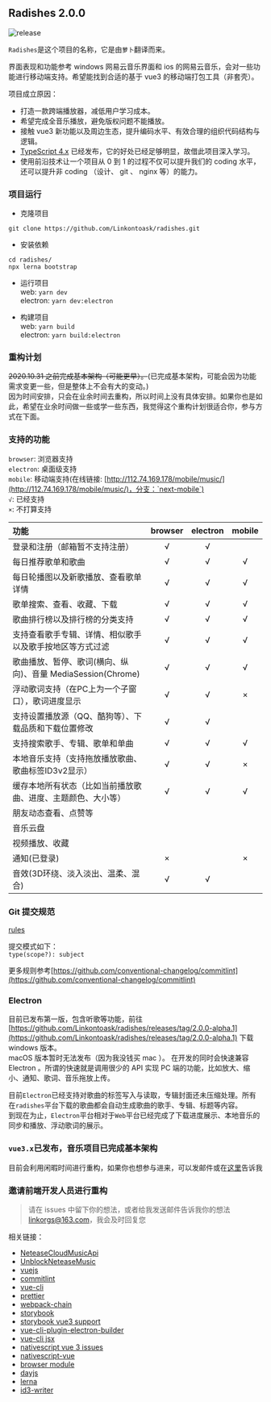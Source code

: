 ## Radishes 2.0.0

![release](https://github.com/Linkontoask/radishes/workflows/release/badge.svg)

`Radishes`是这个项目的名称，它是由`萝卜`翻译而来。

界面表现和功能参考 windows 网易云音乐界面和 ios 的网易云音乐，会对一些功能进行移动端支持。希望能找到合适的基于 vue3 的移动端打包工具（非套壳）。

项目成立原因：

- 打造一款跨端播放器，减低用户学习成本。
- 希望完成全音乐播放，避免版权问题不能播放。
- 接触 vue3 新功能以及周边生态，提升编码水平、有效合理的组织代码结构与逻辑。
- [TypeScript 4.x](https://github.com/Microsoft/TypeScript) 已经发布，它的好处已经足够明显，故借此项目深入学习。
- 使用前沿技术让一个项目从 0 到 1 的过程不仅可以提升我们的 coding 水平，还可以提升非 coding （设计、 git 、 nginx 等）的能力。

### 项目运行

- 克隆项目

`git clone https://github.com/Linkontoask/radishes.git`

- 安装依赖

```shell
cd radishes/
npx lerna bootstrap
```

- 运行项目  
  web: `yarn dev`  
  electron: `yarn dev:electron`

- 构建项目  
  web: `yarn build`  
  electron: `yarn build:electron`

### 重构计划

~~2020.10.31 之前完成基本架构（可能更早）。~~(已完成基本架构，可能会因为功能需求变更一些，但是整体上不会有大的变动。)  
因为时间安排，只会在业余时间去重构，所以时间上没有具体安排。如果你也是如此，希望在业余时间做一些或学一些东西，我觉得这个重构计划很适合你，参与方式在下面。

### 支持的功能

`browser`: 浏览器支持  
`electron`: 桌面级支持  
`mobile`: 移动端支持(在线链接: [http://112.74.169.178/mobile/music/](http://112.74.169.178/mobile/music/)，分支：`next-mobile`)  
`√`: 已经支持  
`×`: 不打算支持

| 功能                                                            | browser | electron | mobile |
| :-------------------------------------------------------------- | :-----: | :------: | :----: |
| 登录和注册（邮箱暂不支持注册）                                    |    √    |    √     |        |
| 每日推荐歌单和歌曲                                               |    √    |    √     |    √    |
| 每日轮播图以及新歌播放、查看歌单详情                               |    √    |    √     |    √    |
| 歌单搜索、查看、收藏、下载                                        |    √    |    √     |    √    |
| 歌曲排行榜以及排行榜的分类支持                                     |    √    |    √     |    √    |
| 支持查看歌手专辑、详情、相似歌手以及歌手按地区等方式过滤             |    √    |    √     |    √    |
| 歌曲播放、暂停、歌词(横向、纵向)、音量 MediaSession(Chrome)       |    √    |    √     |    √    |
| 浮动歌词支持（在PC上为一个子窗口），歌词进度显示                   |    √    |    √     |   ×     |
| 支持设置播放源（QQ、酷狗等）、下载品质和下载位置修改                |    √    |    √     |        |
| 支持搜索歌手、专辑、歌单和单曲                                     |    √    |    √     |   √    |
| 本地音乐支持（支持拖放播放歌曲、歌曲标签ID3v2显示）                 |    √    |    √     |   ×     |
| 缓存本地所有状态（比如当前播放歌曲、进度、主题颜色、大小等）         |    √    |    √     |   √    |
| 朋友动态查看、点赞等                                            |         |          |        |
| 音乐云盘                                                        |         |          |        |
| 视频播放、收藏                                                  |         |          |        |
| 通知(已登录)                                                    |    ×    |          |   ×    |
| 音效(3D环绕、淡入淡出、温柔、混合)                                |    √    |     √    |        |

### Git 提交规范

[rules](https://github.com/conventional-changelog/commitlint/blob/master/%40commitlint/config-conventional/index.js)

提交模式如下：  
`type(scope?): subject`

更多规则参考[https://github.com/conventional-changelog/commitlint](https://github.com/conventional-changelog/commitlint)

### Electron

目前已发布第一版，包含听歌等功能，前往 [https://github.com/Linkontoask/radishes/releases/tag/2.0.0-alpha.1](https://github.com/Linkontoask/radishes/releases/tag/2.0.0-alpha.1) 下载 windows 版本。  
macOS 版本暂时无法发布（因为我没钱买 mac ）。
在开发的同时会快速兼容 Electron 。所谓的快速就是调用很少的 API 实现 PC 端的功能，比如放大、缩小、通知、歌词、音乐拖放上传。  

目前`Electron`已经支持对歌曲的标签写入与读取，专辑封面还未压缩处理。所有在`radishes`平台下载的歌曲都会自动生成歌曲的歌手、专辑、标题等内容。  
到现在为止，`Electron`平台相对于`Web`平台已经完成了下载进度展示、本地音乐的同步和播放、浮动歌词的展示。  

### `vue3.x`已发布，音乐项目已完成基本架构

目前会利用闲暇时间进行重构，如果你也想参与进来，可以发邮件或在[这里](https://github.com/Linkontoask/radishes/issues/6)告诉我

### 邀请前端开发人员进行重构

> 请在 issues 中留下你的想法，或者给我发送邮件告诉我你的想法 [linkorgs@163.com](linkorgs@163.com)，我会及时回复您

相关链接：

- [NeteaseCloudMusicApi](https://github.com/Binaryify/NeteaseCloudMusicApi)
- [UnblockNeteaseMusic](https://github.com/nondanee/UnblockNeteaseMusic)
- [vuejs](https://v3.vuejs.org/)
- [commitlint](https://commitlint.js.org/#/)
- [vue-cli](https://cli.vuejs.org/zh/)
- [prettier](https://prettier.io/)
- [webpack-chain](https://github.com/neutrinojs/webpack-chain#getting-started)
- [storybook](https://github.com/storybookjs/storybook/tree/next/app/vue)
- [storybook vue3 support](https://github.com/storybookjs/storybook/issues/10654)
- [vue-cli-plugin-electron-builder](https://github.com/nklayman/vue-cli-plugin-electron-builder)
- [vue-cli jsx](https://github.com/vuejs/jsx-next/blob/dev/packages/babel-plugin-jsx/README-zh_CN.md)
- [nativescript vue 3 issues](https://github.com/nativescript-vue/nativescript-vue/issues/583)
- [nativescript-vue](https://github.com/nativescript-vue/nativescript-vue)
- [browser module](https://philipwalton.com/articles/deploying-es2015-code-in-production-today/)
- [dayjs](https://day.js.org/docs/zh-CN/installation/installation)
- [lerna](https://github.com/lerna/lerna)
- [id3-writer](https://github.com/egoroof/browser-id3-writer)
